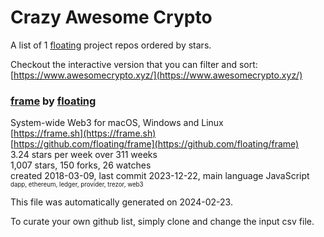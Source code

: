 # Crazy Awesome Crypto
A list of 1 [floating](https://github.com/floating) project repos ordered by stars.  

Checkout the interactive version that you can filter and sort: 
[https://www.awesomecrypto.xyz/](https://www.awesomecrypto.xyz/)  


### [frame](https://github.com/floating/frame) by [floating](https://github.com/floating)  
System-wide Web3 for macOS, Windows and Linux  
[https://frame.sh](https://frame.sh)  
[https://github.com/floating/frame](https://github.com/floating/frame)  
3.24 stars per week over 311 weeks  
1,007 stars, 150 forks, 26 watches  
created 2018-03-09, last commit 2023-12-22, main language JavaScript  
<sub><sup>dapp, ethereum, ledger, provider, trezor, web3</sup></sub>


This file was automatically generated on 2024-02-23.  

To curate your own github list, simply clone and change the input csv file.  